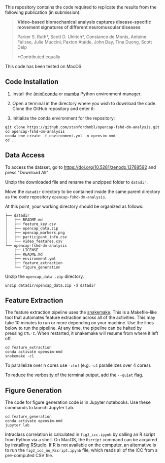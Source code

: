 This repository contains the code required to replicate the results from the following publication (in submission).

> **Video-based biomechanical analysis captures disease-specific movement signatures of different neuromuscular diseases**
>
> Parker S. Ruth\*, Scott D. Uhlrich\*, Constance de Monts, Antoine Falisse, Julie Muccini, Paxton Ataide, John Day, Tina Duong, Scott Delp
>
> \*Contributed equally

This code has been tested on MacOS.

## Code Installation

1. Install the [(mini)conda](https://docs.conda.io/projects/conda/en/latest/user-guide/install/index.html) or [mamba](https://mamba.readthedocs.io/en/stable/installation/mamba-installation.html) Python environment manager.

2. Open a terminal in the directory where you wish to download the code. Clone the GitHub repository and enter it:

3. Initialize the conda environment for the repository:

```
git clone https://github.com/stanfordnmbl/opencap-fshd-dm-analysis.git
cd opencap-fshd-dm-analysis
conda env create -f environment.yml -n opensim-nmd
cd ..
```


## Data Access

To access the dataset, go to https://doi.org/10.5281/zenodo.13788592 and press "Download All"

Unzip the downloaded file and rename the unzipped folder to `datadir`.

Move the `datadir` directory to be contained inside the same parent directory as the code repository `opencap-fshd-dm-analysis`.

At this point, your working directory should be organized as follows:

```
├── datadir
│   ├── README.md
│   ├── feature_key.csv
│   ├── opencap_data.zip
│   ├── opencap_markers.png
│   ├── participant_info.csv
│   └── video_features.csv
└── opencap-fshd-dm-analysis
    ├── LICENSE
    ├── README.md
    ├── environment.yml
    ├── feature_extraction
    └── figure_generation
```

Unzip the `opencap_data .zip` directory.

```
unzip datadir/opencap_data.zip -d datadir
```

## Feature Extraction

The feature extraction pipeline uses the [snakemake](https://snakemake.github.io/). This is a Makefile-like tool that automates feature extraction across all of the activities. This may take 10 minutes to run or more depending on your machine. Use the lines below to run the pipeline. At any time, the pipeline can be halted by pressing `CTL-C`. When restarted, it snakemake will resume from where it left off.

```
cd feature_extraction
conda activate opensim-nmd
snakemake -c1
```

To parallelize over n cores use `-c[n]` (e.g. `-c4` parallelizes over 4 cores).

To reduce the verbosity of the terminal output,  add the `--quiet` flag.

## Figure Generation

The code for figure generation code is in Jupyter notebooks. Use these commands to launch Jupyter Lab.

```
cd feature_generation
conda activate opensim-nmd
jupyter lab
```

Intraclass correlation is calculated in `fig3_icc.ipynb` by calling an R script from Python via a shell. On MacOS, the `Rscript` command can be acquired by installing [RStudio](https://posit.co/downloads/). If R is not available on the computer, an alternative is to run the `fig3_icc_no_Rscript.ipynb` file, which reads all of the ICC from a pre-computed CSV file.

